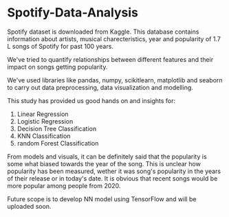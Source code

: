 # Spotify-Data-Analysis
Spotify dataset is downloaded from Kaggle.
This database contains information about artists, musical charecteristics, year and popularity of 1.7 L songs of Spotify for past 100 years.

We've tried to quantify relationships between different features and their impact on songs getting popularity.

We've used libraries like pandas, numpy, scikitlearn, matplotlib and seaborn to carry out data preprocessing, data visualization and modelling.

This study has provided us good hands on and insights for:
1) Linear Regression
2) Logistic Regression
3) Decision Tree Classification
4) KNN Classification
5) random Forest Classification

From models and visuals, it can be definitely said that the popularity is some what biased towards the year of the song.
This is unclear how popularity has been measured, wether it was song's popularity in the years of their release or in today's date.
It is obvious that recent songs would be more popular among people from 2020.

Future scope is to develop NN model using TensorFlow and will be uploaded soon.
